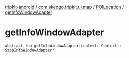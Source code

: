 [tripkit-android](../../index.md) / [com.skedgo.tripkit.ui.map](../index.md) / [POILocation](index.md) / [getInfoWindowAdapter](./get-info-window-adapter.md)

# getInfoWindowAdapter

`abstract fun getInfoWindowAdapter(context: Context): `[`StopInfoWindowAdapter`](../../com.skedgo.tripkit.ui.map.adapter/-stop-info-window-adapter/index.md)`?`